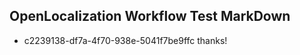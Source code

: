 ## OpenLocalization Workflow Test MarkDown
* c2239138-df7a-4f70-938e-5041f7be9ffc thanks!

<!--HONumber=Aug16_HO4-->


